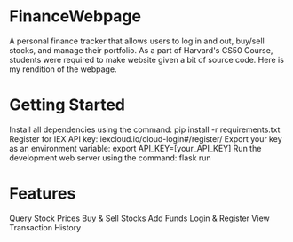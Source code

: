 # FinanceWebpage
A personal finance tracker that allows users to log in and out, buy/sell stocks, and manage their portfolio. As a part of Harvard's CS50 Course, students were required to make website given a bit of source code. Here is my rendition of the webpage. 

# Getting Started
Install all dependencies using the command: pip install -r requirements.txt
Register for IEX API key: iexcloud.io/cloud-login#/register/
Export your key as an environment variable: export API_KEY=[your_API_KEY]
Run the development web server using the command: flask run

# Features
Query Stock Prices
Buy & Sell Stocks
Add Funds
Login & Register
View Transaction History
